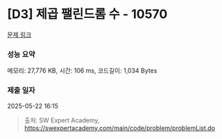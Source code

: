 # [D3] 제곱 팰린드롬 수 - 10570 

[문제 링크](https://swexpertacademy.com/main/code/problem/problemDetail.do?contestProbId=AXO72aaqPrcDFAXS) 

### 성능 요약

메모리: 27,776 KB, 시간: 106 ms, 코드길이: 1,034 Bytes

### 제출 일자

2025-05-22 16:15



> 출처: SW Expert Academy, https://swexpertacademy.com/main/code/problem/problemList.do